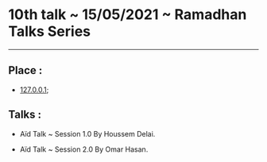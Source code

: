 # 10th talk ~ 15/05/2021 ~ Ramadhan Talks Series

---

## Place :

- [127.0.0.1](https://en.wikipedia.org/wiki/Localhost);

## Talks :

- Aïd Talk ~ Session 1.0 By Houssem Delai.

- Aïd Talk ~ Session 2.0 By Omar Hasan.
